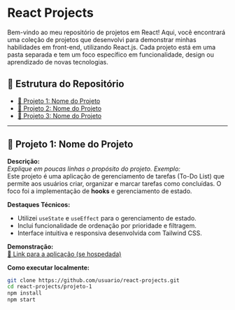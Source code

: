 # React Projects

Bem-vindo ao meu repositório de projetos em React! Aqui, você encontrará uma coleção de projetos que desenvolvi para demonstrar minhas habilidades em front-end, utilizando React.js. Cada projeto está em uma pasta separada e tem um foco específico em funcionalidade, design ou aprendizado de novas tecnologias.

## 📂 Estrutura do Repositório

- [📁 Projeto 1: Nome do Projeto](#projeto-1-nome-do-projeto)
- [📁 Projeto 2: Nome do Projeto](#projeto-2-nome-do-projeto)
- [📁 Projeto 3: Nome do Projeto](#projeto-3-nome-do-projeto)

---

## 📁 Projeto 1: Nome do Projeto

**Descrição:**  
*Explique em poucas linhas o propósito do projeto. Exemplo:*  
Este projeto é uma aplicação de gerenciamento de tarefas (To-Do List) que permite aos usuários criar, organizar e marcar tarefas como concluídas. O foco foi a implementação de **hooks** e gerenciamento de estado.

**Destaques Técnicos:**  
- Utilizei `useState` e `useEffect` para o gerenciamento de estado.  
- Inclui funcionalidade de ordenação por prioridade e filtragem.  
- Interface intuitiva e responsiva desenvolvida com Tailwind CSS.

**Demonstração:**  
[🔗 Link para a aplicação (se hospedada)](https://link-do-projeto.com)

**Como executar localmente:**
```bash
git clone https://github.com/usuario/react-projects.git
cd react-projects/projeto-1
npm install
npm start
```
